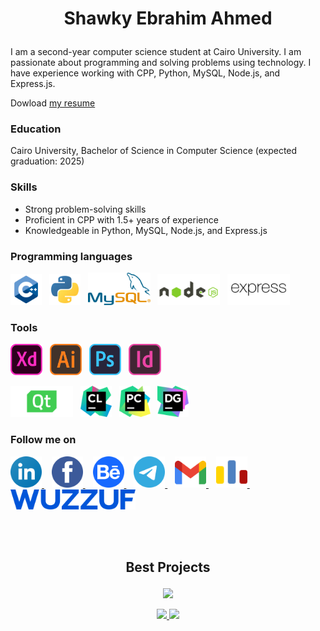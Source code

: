 # <p align="center">Shawky Ebrahim Ahmed</p> 

I am a second-year computer science student at Cairo University. I am passionate about programming and solving problems using technology. I have experience working with CPP, Python, MySQL, Node.js, and Express.js.

Dowload <a href="https://drive.google.com/drive/folders/1yJmOWWaRQpM32haB8CeXCOzK0_WC6o59?usp=share_link">my resume</a>

### Education
Cairo University, Bachelor of Science in Computer Science (expected graduation: 2025)

### Skills
*  Strong problem-solving skills
*  Proficient in CPP with 1.5+ years of experience
*  Knowledgeable in Python, MySQL, Node.js, and Express.js

### Programming languages

<p>
<img height="50" src="./icons/programming languages/cpp.svg">&nbsp;&nbsp;
<img height="50" src="./icons/programming languages/python.svg">&nbsp;&nbsp;
<img width="100" src="./icons/programming languages/mysql.svg">&nbsp;&nbsp;
<img width="100" src="./icons/programming languages/nodejs.svg">&nbsp;&nbsp;
<img width="100" src="./icons/programming languages/expressjs.svg">&nbsp;&nbsp;

</p>

### Tools
<p>
<img height="50" src="./icons/tools/design/XD.svg">&nbsp;&nbsp;
<img height="50" src="./icons/tools/design/illustrator.svg">&nbsp;&nbsp;
<img height="50" src="./icons/tools/design/photoshop.svg">&nbsp;&nbsp;
<img height="50" src="./icons/tools/design/indesign.svg">&nbsp;&nbsp;
</p>

<p>
<img height="50" src="./icons/tools/programming/qt.svg">&nbsp;&nbsp;
<img height="50" src="./icons/tools/programming/clion.svg">&nbsp;&nbsp;
<img height="50" src="./icons/tools/programming/pycharm.svg">&nbsp;&nbsp;
<img height="50" src="./icons/tools/programming/datagrip.svg">&nbsp;&nbsp;
</p>

### Follow me on
<p>
<a href="https://www.linkedin.com/in/shawkyebrahim2514/">
<img height="50" src="./icons/follow websites/linkedin.svg">
</a> 
&nbsp;&nbsp;
<a href="https://www.facebook.com/shawky.ebrahim.ahmed/">
<img height="50" src="./icons/follow websites/facebook.svg">
</a> 
&nbsp;&nbsp;
<a href="https://www.behance.net/shawkyebrahim2514">
<img height="50" src="./icons/follow websites/behance.svg">
</a> 
&nbsp;&nbsp;
<a href="https://t.me/shawkyebrahim2514">
<img height="50" src="./icons/follow websites/telegram.svg">
</a> 
&nbsp;&nbsp;
<a href="mailto:shawky.ebrahim2514@gmail.com">
<img height="50" src="./icons/follow websites/gmail.svg">
</a> 
&nbsp;&nbsp;
<a href="https://codeforces.com/profile/shawkyebrahim">
<img height="50" src="./icons/follow websites/codeforces.svg">
</a> 
  &nbsp;&nbsp;
<a href="https://wuzzuf.net/me/shawkyebrahim2514">
  <img width="200" src="./icons/follow websites/wuzzuf.svg">
</a> 
</p>
</br> </br>

## <p align="center">Best Projects</p>

<p align="center">
  
<a href="https://github.com/shawkyebrahim2514/student-system-management">
<img src="https://github-readme-stats.vercel.app/api/pin/?username=shawkyebrahim2514&repo=Student-Database-Management&theme=vue-dark">
</a>
</p>

<p align="center">
  
<a href="https://github.com/shawkyebrahim2514/Banking-System">
<img src="https://github-readme-stats.vercel.app/api/pin/?username=shawkyebrahim2514&repo=Banking-System&theme=vue-dark">
</a>
  
<a href="https://github.com/shawkyebrahim2514/Dynamic-Array">
<img src="https://github-readme-stats.vercel.app/api/pin/?username=shawkyebrahim2514&repo=Dynamic-Array&theme=vue-dark">
</a>
  
</p>
